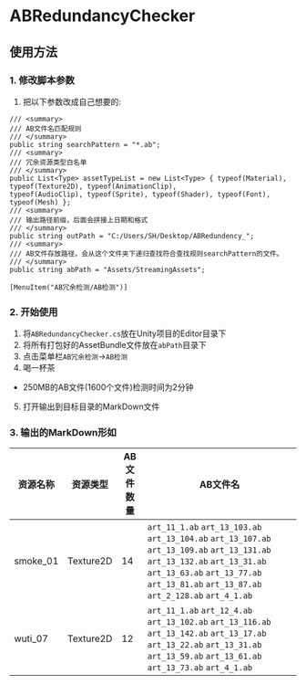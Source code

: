 # ABRedundancyChecker
## 使用方法
### 1. 修改脚本参数
1. 把以下参数改成自己想要的:
```CSharp
/// <summary>
/// AB文件名匹配规则
/// </summary>
public string searchPattern = "*.ab";
/// <summary>
/// 冗余资源类型白名单
/// </summary>
public List<Type> assetTypeList = new List<Type> { typeof(Material), typeof(Texture2D), typeof(AnimationClip),   
typeof(AudioClip), typeof(Sprite), typeof(Shader), typeof(Font), typeof(Mesh) };
/// <summary>
/// 输出路径前缀，后面会拼接上日期和格式
/// </summary>
public string outPath = "C:/Users/SH/Desktop/ABRedundency_";
/// <summary>
/// AB文件存放路径，会从这个文件夹下递归查找符合查找规则searchPattern的文件。
/// </summary>
public string abPath = "Assets/StreamingAssets";

[MenuItem("AB冗余检测/AB检测")]
```
### 2. 开始使用
1. 将`ABRedundancyChecker.cs`放在Unity项目的Editor目录下
2. 将所有打包好的AssetBundle文件放在`abPath`目录下
3. 点击菜单栏`AB冗余检测`->`AB检测`
4. 喝一杯茶
  - 250MB的AB文件(1600个文件)检测时间为2分钟
5. 打开输出到目标目录的MarkDown文件  

### 3. 输出的MarkDown形如

| 资源名称 | 资源类型 | AB文件数量 | AB文件名|
|---|---|---|---|
|smoke_01|Texture2D|14|`art_11_1.ab` `art_13_103.ab` `art_13_104.ab` `art_13_107.ab` `art_13_109.ab` `art_13_131.ab` `art_13_132.ab` `art_13_31.ab` `art_13_63.ab` `art_13_77.ab` `art_13_81.ab` `art_13_87.ab` `art_2_128.ab` `art_4_1.ab` |
|wuti_07|Texture2D|12|`art_11_1.ab` `art_12_4.ab` `art_13_102.ab` `art_13_116.ab` `art_13_142.ab` `art_13_17.ab` `art_13_22.ab` `art_13_31.ab` `art_13_59.ab` `art_13_61.ab` `art_13_73.ab` `art_4_1.ab` |
